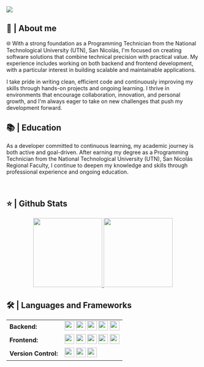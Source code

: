 <img src="https://readme-typing-svg.herokuapp.com/?font=Roboto&weight=900&size=40=true&vCenter=true&width=500&height=70&duration=4000&color=B3B3B3&lines=Hi+There!+👋;+I'm+Timoteo+Pereyra!;" />

<h2>📖 | About me</h2> 
🌐 With a strong foundation as a Programming Technician from the National Technological University (UTN), San Nicolás, I'm focused on creating software solutions that combine technical precision with practical value. My experience includes working on both backend and frontend development, with a particular interest in building scalable and maintainable applications.

I take pride in writing clean, efficient code and continuously improving my skills through hands-on projects and ongoing learning. I thrive in environments that encourage collaboration, innovation, and personal growth, and I'm always eager to take on new challenges that push my development forward.


<h2>📚 | Education</h2>
<p>As a developer committed to continuous learning, my academic journey is both active and goal-driven. After earning my degree as a Programming Technician from the National Technological University (UTN), San Nicolás Regional Faculty, I continue to deepen my knowledge and skills through professional experience and ongoing education.
</p><br>


<h2>⭐ | Github Stats </h2>

<div align="center">
<a href="https://github.com/TimoPereyra">
<img height="180em" src="https://github-readme-stats.vercel.app/api?username=TimoPereyra&show_icons=true&theme=default&include_all_commits=true&count_private=true"/>
<img height="180em" src="https://github-readme-stats.vercel.app/api/top-langs/?username=TimoPereyra&layout=compact&langs_count=7&theme=default"/></a>
</div>

<h2>🛠️ | Languages and Frameworks </h2>
<table>
    <tr>
        <td style="font-weight: bold; padding-right: 10px; vertical-align: center; border: none;">Backend:</td>
        <td>
          <img height="25" src="https://img.shields.io/badge/php-%23777BB4.svg?style=for-the-badge&logo=php&logoColor=white"/>
          <img height="25" src="https://img.shields.io/badge/laravel-%23FF2D20.svg?style=for-the-badge&logo=laravel&logoColor=white"/>
          <img height="25" src="https://img.shields.io/badge/CodeIgniter-%23EF4223.svg?style=for-the-badge&logo=codeIgniter&logoColor=white"/>
          <img height="25" src="https://img.shields.io/badge/python-3670A0?style=for-the-badge&logo=python&logoColor=ffdd54"/>
          <img height="25" src="https://img.shields.io/badge/mysql-4479A1.svg?style=for-the-badge&logo=mysql&logoColor=white"/>
        </td>
    </tr>
    <tr>
        <td style="font-weight: bold; padding-right: 10px; vertical-align: center;">Frontend:</td>
        <td>
            <img height="25" src="https://img.shields.io/badge/html5-%23E34F26.svg?style=for-the-badge&logo=html5&logoColor=white"/>
            <img height="25" src="https://img.shields.io/badge/css3-%231572B6.svg?style=for-the-badge&logo=css3&logoColor=white"/>
            <img height="25" src="https://img.shields.io/badge/javascript-%23323330.svg?style=for-the-badge&logo=javascript&logoColor=%23F7DF1E"/>
            <img height="25" src="https://img.shields.io/badge/jquery-%230769AD.svg?style=for-the-badge&logo=jquery&logoColor=white"/>
            <img height="25" src="https://img.shields.io/badge/bootstrap-%238511FA.svg?style=for-the-badge&logo=bootstrap&logoColor=white"/>
        </td>
    </tr>
      <tr>
         <td style="font-weight: bold; padding-right: 10px; vertical-align: center; border: none;">Version Control:</td>
        <td>
          <img height="25" src="https://img.shields.io/badge/git-%23F05033.svg?style=for-the-badge&logo=git&logoColor=white"/>
          <img height="25" src="https://img.shields.io/badge/github-%23121011.svg?style=for-the-badge&logo=github&logoColor=white"/>
          <img height="25" src="https://img.shields.io/badge/gitlab-%23181717.svg?style=for-the-badge&logo=gitlab&logoColor=white"/>
        </td>
    </tr>

  

</table>
<br>
